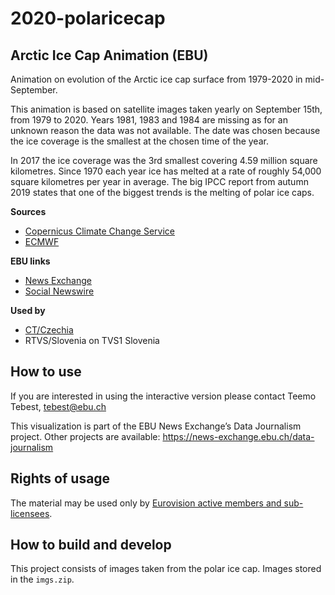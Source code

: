 # 2020-polaricecap

## Arctic Ice Cap Animation (EBU)

Animation on evolution of the Arctic ice cap surface from 1979-2020 in mid-September.

This animation is based on satellite images taken yearly on September 15th, from 1979 to 2020. Years 1981, 1983 and 1984 are missing as for an unknown reason the data was not available. The date was chosen because the ice coverage is the smallest at the chosen time of the year.

In 2017 the ice coverage was the 3rd smallest covering 4.59 million square kilometres. Since 1970 each year ice has melted at a rate of roughly 54,000 square kilometres per year in average. The big IPCC report from autumn 2019 states that one of the biggest trends is the melting of polar ice caps.

**Sources**
* [Copernicus Climate Change Service](https://climate.copernicus.eu/)
* [ECMWF](https://www.ecmwf.int/)

**EBU links**
* [News Exchange](https://news-exchange.ebu.ch/item_detail/da43c5b01eae5516238ac86f9df8de68/2020_21047295)
* [Social Newswire](https://www.evnsocialnewswire.ch/climate/climate-animation-shows-the-evolution-of-the-arctic-ice-cap-surface-from-1979-2020-animation/)

**Used by**
* [CT/Czechia](https://www.instagram.com/p/CGmeb07HOP7/)
* RTVS/Slovenia on TVS1 Slovenia

## How to use

If you are interested in using the interactive version please contact Teemo Tebest, tebest@ebu.ch

This visualization is part of the EBU News Exchange’s Data Journalism project. Other projects are available: https://news-exchange.ebu.ch/data-journalism

## Rights of usage

The material may be used only by [Eurovision active members and sub-licensees](https://www.ebu.ch/eurovision-news/members-and-sublicensees).

## How to build and develop

This project consists of images taken from the polar ice cap. Images stored in the `imgs.zip`.